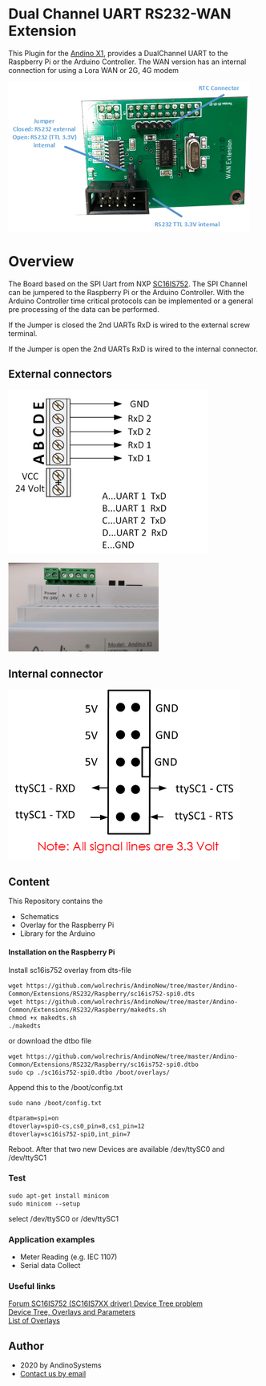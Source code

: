 Dual Channel UART RS232-WAN Extension
========

This Plugin for the [Andino X1][1], provides a DualChannel UART to the Raspberry Pi or the Arduino Controller.
The WAN version has an internal connection for using a Lora WAN or 2G, 4G modem 


![Andino X1 - Dual Channel RS232 Extension](rs232-wan-pcb.png)

# Overview

The Board based on the SPI Uart from NXP [SC16IS752][3]. The SPI Channel can be jumpered to the Raspberry Pi or the Arduino Controller. With the Arduino Controller time critical protocols can be implemented or a general pre processing of the data can be performed.

If the Jumper is closed the 2nd UARTs RxD is wired to the external screw terminal.

If the Jumper is open the 2nd UARTs RxD is wired to the internal connector.
  

## External connectors

![Andino X1 - Dual Channel RS232 Extension](RS232.png)

![Andino X1 - RS232 Connector Skrew Terminal](extension-connector-small.png)

## Internal connector

![Andino X1 - RS232 WAN internal RS232](internal-connector.png)

## Content
This Repository contains the 

* Schematics
* Overlay for the Raspberry Pi
* Library for the Arduino

#### Installation on the Raspberry Pi 

Install sc16is752 overlay from dts-file
```
wget https://github.com/wolrechris/AndinoNew/tree/master/Andino-Common/Extensions/RS232/Raspberry/sc16is752-spi0.dts
wget https://github.com/wolrechris/AndinoNew/tree/master/Andino-Common/Extensions/RS232/Raspberry/makedts.sh
chmod +x makedts.sh
./makedts
```

or download the dtbo file
```
wget https://github.com/wolrechris/AndinoNew/tree/master/Andino-Common/Extensions/RS232/Raspberry/sc16is752-spi0.dtbo
sudo cp ./sc16is752-spi0.dtbo /boot/overlays/
```

Append this to the /boot/config.txt
```
sudo nano /boot/config.txt
```
```
dtparam=spi=on
dtoverlay=spi0-cs,cs0_pin=8,cs1_pin=12
dtoverlay=sc16is752-spi0,int_pin=7
```
Reboot. After that two new Devices are available /dev/ttySC0 and /dev/ttySC1

### Test


    sudo apt-get install minicom
    sudo minicom --setup
    
select /dev/ttySC0 or /dev/ttySC1

### Application examples
* Meter Reading (e.g. IEC 1107)
* Serial data Collect

### Useful links
[Forum SC16IS752 (SC16IS7XX driver) Device Tree problem][4]  
[Device Tree, Overlays and Parameters][5]  
[List of Overlays][5]  

Author
-----

* 2020 by AndinoSystems
* [Contact us by email](mailto:info@andino.systems)

[1]:https://andino.systems/andino-x1/
[3]:http://www.nxp.com/docs/en/data-sheet/SC16IS752_SC16IS762.pdf?
[4]:https://www.raspberrypi.org/forums/viewtopic.php?t=146908&p=1083915#p1024636
[5]:https://www.raspberrypi.org/documentation/configuration/device-tree.md
[6]:https://github.com/raspberrypi/firmware/tree/master/boot/overlays
